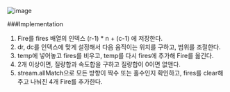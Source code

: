 ![image](https://user-images.githubusercontent.com/33195517/193980181-3308aede-5efd-4176-8d6e-e7ce8d779e4f.png)

###Implementation

1. Fire를 fires 배열의 인덱스 (r-1) * n + (c-1) 에 저장한다.
2. dr, dc를 인덱스에 맞게 설정해서 다음 움직이는 위치를 구하고, 범위를 조절한다.
3. temp에 넣어놓고 fires를 비우고, temp를 다시 fires에 추가해 Fire를 옮긴다.
4. 2개 이상이면, 질량합과 속도합을 구하고 질량합이 0이면 없앤다.
5. stream.allMatch으로 모든 방향이 짝수 또는 홀수인지 확인하고, fires를 clear해주고 나눠진 4개 Fire를 추가한다.
